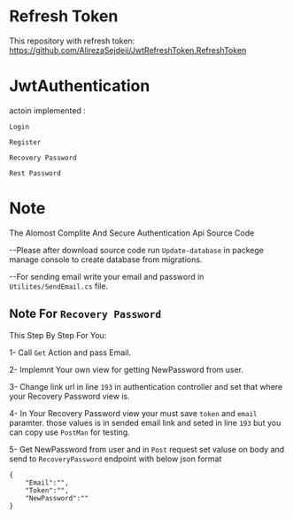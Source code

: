 # Refresh Token
This repository with refresh token: https://github.com/AlirezaSejdeii/JwtRefreshToken.RefreshToken

# JwtAuthentication
actoin implemented : 

```Login```

```Register```

```Recovery Password```

```Rest Password```


# Note
The Alomost Complite And Secure  Authentication Api Source Code

--Please after download source code run ```Update-database``` in packege manage console to create database from migrations.

--For sending email write your email and password in ```Utilites/SendEmail.cs``` file.

## Note For ```Recovery Password ```
This Step By Step For You:

1- Call ```Get``` Action and pass Email.

2- Implemnt Your own view for getting NewPassword from user.

3- Change link url in line ```193``` in authentication controller and set that where your Recovery Password view is.

4- In Your Recovery Password view your must save ```token``` and ```email``` paramter. those values is in sended email link and seted in line ```193``` but you can copy use ```PostMan``` for testing.

5- Get NewPassword from user and in ```Post``` request set valuse on body and send to ```RecoveryPassword``` endpoint with below json format

````
{
    "Email":"",
    "Token":"",
    "NewPassword":""
}
````

